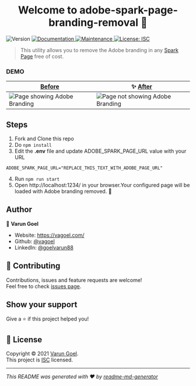 <h1 align="center">Welcome to adobe-spark-page-branding-removal 👋</h1>
<p>
  <img alt="Version" src="https://img.shields.io/badge/version-1.0.0-blue.svg?cacheSeconds=2592000" />
  <a href=" " target="_blank">
    <img alt="Documentation" src="https://img.shields.io/badge/documentation-yes-brightgreen.svg" />
  </a>
  <a href="https://github.com/vagoel/adobe-spark-page-branding-removal/graphs/commit-activity" target="_blank">
    <img alt="Maintenance" src="https://img.shields.io/badge/Maintained%3F-yes-green.svg" />
  </a>
  <a href="https://github.com/vagoel/adobe-spark-page-branding-removal/blob/master/LICENSE" target="_blank">
    <img alt="License: ISC" src="https://img.shields.io/github/license/vagoel/adobe-spark-page-branding-removal" />
  </a>
</p>

> This utility allows you to remove the Adobe branding in any [Spark Page](https://www.adobe.com/express/create/website-page) free of cost.
> 

### DEMO
[Before](https://spark.adobe.com/page/Hpt55/) | ✨ [After](https://www.adobe-spark-page-branding-removal.vagoel.com)
------------ | -------------
![Page showing Adobe Branding](https://github.com/vagoel/adobe-spark-page-branding-removal/blob/develop/src/images/gifs/before.gif) | ![Page not showing Adobe Branding](https://github.com/vagoel/adobe-spark-page-branding-removal/blob/develop/src/images/gifs/after.gif)

## Steps

1. Fork and Clone this repo
2. Do `npm install`
3. Edit the **.env** file and update ADOBE_SPARK_PAGE_URL value with your URL
```
ADOBE_SPARK_PAGE_URL="REPLACE_THIS_TEXT_WITH_ADOBE_PAGE_URL"

```
4. Run `npm run start`
5. Open http://localhost:1234/ in your browser.Your configured page will be loaded with Adobe branding removed. :tada:

## Author

👤 **Varun Goel**

-   Website: https://vagoel.com/
-   Github: [@vagoel](https://github.com/vagoel)
-   LinkedIn: [@goelvarun88](https://linkedin.com/in/goelvarun88)

## 🤝 Contributing

Contributions, issues and feature requests are welcome!<br />Feel free to check [issues page](https://github.com/vagoel/adobe-spark-page-branding-removal/issues). 

## Show your support

Give a ⭐️ if this project helped you!

## 📝 License

Copyright © 2021 [Varun Goel](https://github.com/vagoel).<br />
This project is [ISC](https://github.com/vagoel/adobe-spark-page-branding-removal/blob/master/LICENSE) licensed.

---

_This README was generated with ❤️ by [readme-md-generator](https://github.com/kefranabg/readme-md-generator)_
